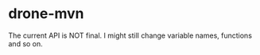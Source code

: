 # drone-mvn

The current API is NOT final. I might still change variable names, functions and so on. 

